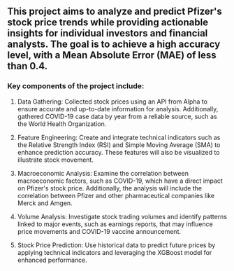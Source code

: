 ## This project aims to analyze and predict Pfizer's stock price trends while providing actionable insights for individual investors and financial analysts. The goal is to achieve a high accuracy level, with a Mean Absolute Error (MAE) of less than 0.4.

### Key components of the project include:
1. Data Gathering: Collected stock prices using an API from Alpha to ensure accurate and up-to-date information for analysis. Additionally, gathered COVID-19 case data by year from a reliable source, such as the World Health Organization.

2. Feature Engineering: Create and integrate technical indicators such as the Relative Strength Index (RSI) and Simple Moving Average (SMA) to enhance prediction accuracy. These features will also be visualized to illustrate stock movement.

3. Macroeconomic Analysis: Examine the correlation between macroeconomic factors, such as COVID-19, which have a direct impact on Pfizer's stock price. Additionally, the analysis will include the correlation between Pfizer and other pharmaceutical companies like Merck and Amgen.

4. Volume Analysis: Investigate stock trading volumes and identify patterns linked to major events, such as earnings reports, that may influence price movements and COVID-19 vaccine announcement. 

5. Stock Price Prediction: Use historical data to predict future prices by applying technical indicators and leveraging the XGBoost model for enhanced performance.
